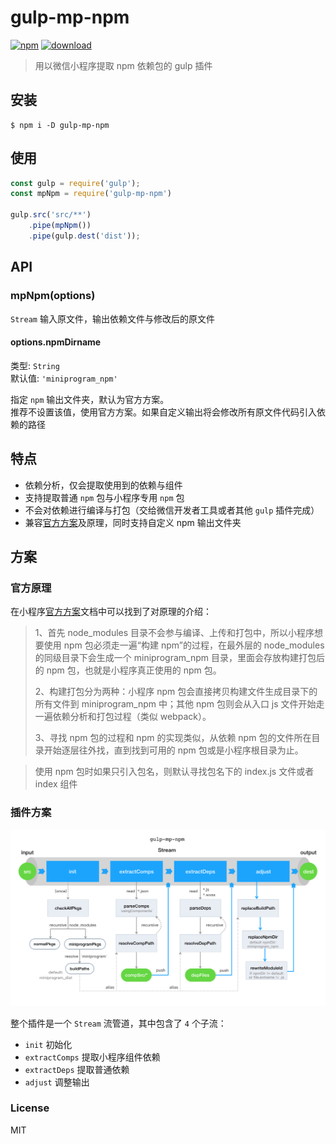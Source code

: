 # gulp-mp-npm

[![npm](https://img.shields.io/npm/v/gulp-mp-npm)](https://www.npmjs.com/package/gulp-mp-npm)
[![download](https://img.shields.io/npm/dt/gulp-mp-npm)](https://www.npmjs.com/package/gulp-mp-npm)

> 用以微信小程序提取 npm 依赖包的 gulp 插件

## 安装

```
$ npm i -D gulp-mp-npm
```

## 使用

```js
const gulp = require('gulp');
const mpNpm = require('gulp-mp-npm')

gulp.src('src/**')
    .pipe(mpNpm())
    .pipe(gulp.dest('dist'));
```

## API

### mpNpm(options)

`Stream` 输入原文件，输出依赖文件与修改后的原文件

#### options.npmDirname

类型: `String`\
默认值: `'miniprogram_npm'`

指定 `npm` 输出文件夹，默认为官方方案。\
推荐不设置该值，使用官方方案。如果自定义输出将会修改所有原文件代码引入依赖的路径


## 特点

- 依赖分析，仅会提取使用到的依赖与组件
- 支持提取普通 `npm` 包与小程序专用 `npm` 包
- 不会对依赖进行编译与打包（交给微信开发者工具或者其他 `gulp` 插件完成）
- 兼容[官方方案](https://developers.weixin.qq.com/miniprogram/dev/devtools/npm.html)及原理，同时支持自定义 npm 输出文件夹

## 方案

### 官方原理

在小程序[官方方案](https://developers.weixin.qq.com/miniprogram/dev/devtools/npm.html)文档中可以找到了对原理的介绍：

> 1、首先 node_modules 目录不会参与编译、上传和打包中，所以小程序想要使用 npm 包必须走一遍“构建 npm”的过程，在最外层的 node_modules 的同级目录下会生成一个 miniprogram_npm 目录，里面会存放构建打包后的 npm 包，也就是小程序真正使用的 npm 包。
>
> 2、构建打包分为两种：小程序 npm 包会直接拷贝构建文件生成目录下的所有文件到 miniprogram_npm 中；其他 npm 包则会从入口 js 文件开始走一遍依赖分析和打包过程（类似 webpack）。
>
> 3、寻找 npm 包的过程和 npm 的实现类似，从依赖 npm 包的文件所在目录开始逐层往外找，直到找到可用的 npm 包或是小程序根目录为止。

> 使用 npm 包时如果只引入包名，则默认寻找包名下的 index.js 文件或者 index 组件

### 插件方案

![方案](docs/gulp-mp-npm.png)

整个插件是一个 `Stream` 流管道，其中包含了 `4` 个子流：

- `init` 初始化
- `extractComps` 提取小程序组件依赖
- `extractDeps` 提取普通依赖
- `adjust` 调整输出


### License

MIT
